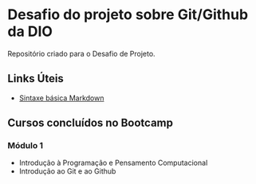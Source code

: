 # Desafio do projeto sobre Git/Github da DIO

Repositório criado para o Desafio de Projeto.

## Links Úteis

- [Sintaxe básica Markdown](https://commonmark.org/help/)

## Cursos concluídos no Bootcamp

### Módulo 1

- Introdução à Programação e Pensamento Computacional
- Introdução ao Git e ao Github
